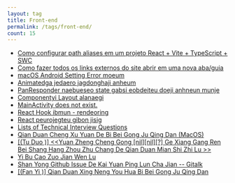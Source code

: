 ```yaml
---
layout: tag
title: Front-end
permalink: /tags/front-end/
count: 15
---
```


- [Como configurar path aliases em um projeto React + Vite + TypeScript + SWC](https://matheuscostadesign.github.io/blog/como-configurar-path-aliases-em-um-projeto-react-com-vite-typescript-swc/)
- [Como fazer todos os links externos do site abrir em uma nova aba/guia](https://matheuscostadesign.github.io/blog/como-abrir-todos-links-externos-do-site-em-uma-nova-aba-ou-guia/)
- [macOS Android Setting Error moeum](https://seungwubaek.github.io/front-end/react-native/trouble-shoot/android_setting_on_mac/)
- [Animatedga jedaero jagdonghaji anheum](https://seungwubaek.github.io/front-end/react-native/trouble-shoot/animated-not-working-after-move-screen/)
- [PanResponder naebueseo state gabsi eobdeiteu doeji anhneun munje](https://seungwubaek.github.io/front-end/react-native/trouble-shoot/state-in-panresponder/)
- [Componentyi Layout alanaegi](https://seungwubaek.github.io/front-end/react-native/tips/component-layout/)
- [MainActivity does not exist.](https://seungwubaek.github.io/front-end/react-native/trouble-shoot/mainactivity-does-not-exist/)
- [React Hook ibmun - rendeoring](https://seungwubaek.github.io/front-end/react/basic-hooks-for-rendering/)
- [React peurojegteu gibon jisig](https://seungwubaek.github.io/front-end/react/beginner-acknowledge/)
- [Lists of Technical Interview Questions](https://samirpaulb.github.io/blog-jekyll/posts/lists-of-technical-interview-questions/)
- [Qian Duan Cheng Xu Yuan De Bi Bei Gong Ju Qing Dan (MacOS)](https://calpa.me/2017/10/02/frontend-developer-tools-in-macos/)
- [[(Tu Duo )] <<Yuan Zheng Cheng Gong [nil][nil][?] Ge Xiang Gang Ren Bei Shang Hang Zhou Zhu Chang De Qian Duan Mian Shi Zhi Lu >> ](https://calpa.me/2017/09/30/hang-zhou-interview-summary/)
- [Yi Bu Cao Zuo Jian Wen Lu ](https://calpa.me/2017/09/27/async-summary/)
- [Shan Yong  Github Issue De Kai Yuan Ping Lun Cha Jian  -- Gitalk](https://calpa.me/2017/08/04/utilize-github-issue-by-using-gitalk/)
- [[(Fan Yi )] Qian Duan Xing Neng You Hua Bi Bei Gong Ju Qing Dan ](https://calpa.me/2017/06/19/front-end-performance-check-list-for-production-in-chinese/)
